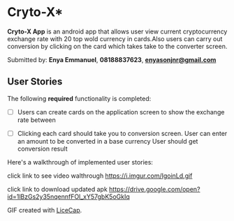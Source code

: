 # Cryto-X*

**Cryto-X App** is an android app that allows user view current cryptocurrency exchange rate with 20 top wold currency in cards.Also users can carry out conversion by clicking on the card which takes take to the converter screen.

Submitted by: **Enya Emmanuel**, **08188837623**, **enyasonjnr@gmail.com**



## User Stories

The following **required** functionality is completed:

* [ ] Users can create cards on the application screen to show the 
	exchange rate between
* [ ] Clicking each card should take you to conversion screen. User can 	enter an amount to be converted in a base currency User should get  	conversion result



Here's a walkthrough of implemented user stories:

click link to see video walthrough https://i.imgur.com/IgoinLd.gif

click link to download updated apk https://drive.google.com/open?id=1lBzGs2y35nqennfFOl_xY57gbK5oGkIq

GIF created with [LiceCap](http://www.cockos.com/licecap/).

